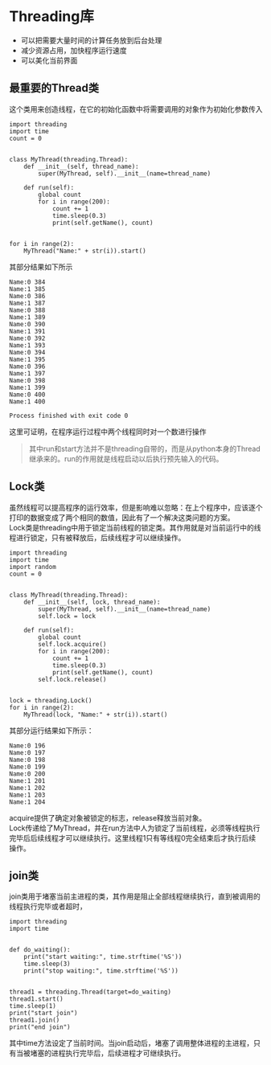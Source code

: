 # Threading库
- 可以把需要大量时间的计算任务放到后台处理
- 减少资源占用，加快程序运行速度
- 可以美化当前界面
## 最重要的Thread类
这个类用来创造线程，在它的初始化函数中将需要调用的对象作为初始化参数传入
```
import threading
import time
count = 0


class MyThread(threading.Thread):
    def __init__(self, thread_name):
        super(MyThread, self).__init__(name=thread_name)

    def run(self):
        global count
        for i in range(200):
            count += 1
            time.sleep(0.3)
            print(self.getName(), count)


for i in range(2):
    MyThread("Name:" + str(i)).start()
```
其部分结果如下所示
```
Name:0 384
Name:1 385
Name:0 386
Name:1 387
Name:0 388
Name:1 389
Name:0 390
Name:1 391
Name:0 392
Name:1 393
Name:0 394
Name:1 395
Name:0 396
Name:1 397
Name:0 398
Name:1 399
Name:0 400
Name:1 400

Process finished with exit code 0

```
这里可证明，在程序运行过程中两个线程同时对一个数进行操作
> 其中run和start方法并不是threading自带的，而是从python本身的Thread继承来的。run的作用就是线程启动以后执行预先输入的代码。

## Lock类
虽然线程可以提高程序的运行效率，但是影响难以忽略：在上个程序中，应该逐个打印的数据变成了两个相同的数值，因此有了一个解决这类问题的方案。   
Lock类是threading中用于锁定当前线程的锁定类。其作用就是对当前运行中的线程进行锁定，只有被释放后，后续线程才可以继续操作。
```
import threading
import time
import random
count = 0


class MyThread(threading.Thread):
    def __init__(self, lock, thread_name):
        super(MyThread, self).__init__(name=thread_name)
        self.lock = lock

    def run(self):
        global count
        self.lock.acquire()
        for i in range(200):
            count += 1
            time.sleep(0.3)
            print(self.getName(), count)
        self.lock.release()


lock = threading.Lock()
for i in range(2):
    MyThread(lock, "Name:" + str(i)).start()
```
其部分运行结果如下所示：
```
Name:0 196
Name:0 197
Name:0 198
Name:0 199
Name:0 200
Name:1 201
Name:1 202
Name:1 203
Name:1 204
```
acquire提供了确定对象被锁定的标志，release释放当前对象。   
Lock传递给了MyThread，并在run方法中人为锁定了当前线程，必须等线程执行完毕后后续线程才可以继续执行。这里线程1只有等线程0完全结束后才执行后续操作。
## join类
join类用于堵塞当前主进程的类，其作用是阻止全部线程继续执行，直到被调用的线程执行完毕或者超时，
```
import threading
import time


def do_waiting():
    print("start waiting:", time.strftime('%S'))
    time.sleep(3)
    print("stop waiting:", time.strftime('%S'))


thread1 = threading.Thread(target=do_waiting)
thread1.start()
time.sleep(1)
print("start join")
thread1.join()
print("end join")
```
其中time方法设定了当前时间。当join启动后，堵塞了调用整体进程的主进程，只有当被堵塞的进程执行完毕后，后续进程才可继续执行。
